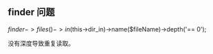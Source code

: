 ## finder 问题
            
  $finder->files()->in($this->dir_in)->name($fileName)->depth('== 0');
  

没有深度导致重复读取。